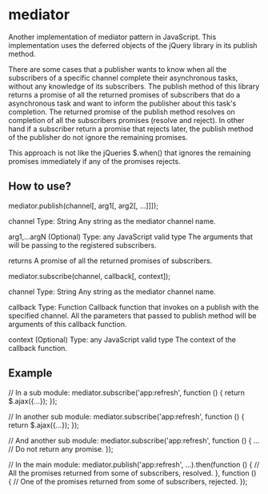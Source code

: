 mediator
========

Another implementation of mediator pattern in JavaScript. This implementation uses the deferred objects of the jQuery library in its publish method.

There are some cases that a publisher wants to know when all the subscribers of a specific channel complete their asynchronous tasks, without any knowledge of its subscribers.
The publish method of this library returns a promise of all the returned promises of subscribers that do a asynchronous task and want to inform the publisher about this task's completion. The returned promise of the publish method resolves on completion of all the subscribers promises (resolve and reject). In other hand if a subscriber return a promise that rejects later, the publish method of the publisher do not ignore the remaining promises. 

This approach is not like the jQueries $.when() that ignores the remaining promises immediately if any of the promises rejects.


How to use?
-----------

mediator.publish(channel[, arg1[, arg2[, ...]]]);

channel
Type: String
Any string as the mediator channel name.

arg1,...argN (Optional)
Type: any JavaScript valid type
The arguments that will be passing to the registered subscribers.

returns
A promise of all the returned promises of subscribers.

mediator.subscribe(channel, callback[, context]);

channel
Type: String
Any string as the mediator channel name.

callback
Type: Function
Callback function that invokes on a publish with the specified channel.
All the parameters that passed to publish method will be arguments of this callback function.

context (Optional)
Type: any JavaScript valid type
The context of the callback function.

Example
-------

// In a sub module:
mediator.subscribe('app:refresh', function () {
	return $.ajax({...});
});

// In another sub module:
mediator.subscribe('app:refresh', function () {
	return $.ajax({...});
});

// And another sub module:
mediator.subscribe('app:refresh', function () {
	...
	// Do not return any promise.
});



// In the main module:
mediator.publish('app:refresh', ...).then(function () {
	// All the promises returned from some of subscribers, resolved.
}, function () {
	// One of the promises returned from some of subscribers, rejected.
});

